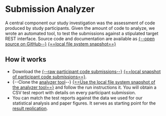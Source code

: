 # Submission Analyzer

A central component our study investigation was the assessment of code produced by study participants. Given the amount of code to analyze, we wrote an automated tool, to test the submissions against a stipulated target REST interface. Source code and documentation are available as [{--open source on GitHub--}](https://github.com/m5c/RestifyAnalyzer) [{==local file system snapshot==}](../../RestifyAnalyzer)

## How it works

 * Download the [{--raw participant code submissions--}](https://github.com/m5c/RestifyAnalyzer/blob/master/03-uploads-sanitized-sources-models.zip) [{==local snapshot of participant code submissions==}](../../RestifyAnalyzer/03-uploads-sanitized-sources-models.zip).
 * {--Clone the [analyzer tool](https://github.com/m5c/RestifyAnalyzer/)--}  [{==Use the local file system snapshot of the analyzer tool==}](../../RestifyAnalyzer) and follow the run instructions it. You will obtain a CSV test report with details on every participant submission.
 * You can match the test reports against the data we used for our statistical analysis and paper figures. It serves as starting point for the [result replication](replication.md).

